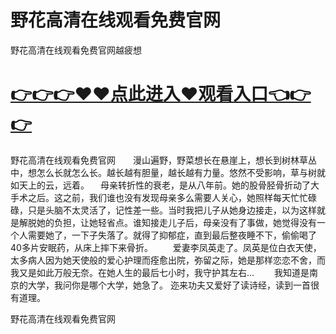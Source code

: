 # 野花高清在线观看免费官网
野花高清在线观看免费官网越疲想

# <a href="https://github.com/clnnews/qxgge/issues/2">👉👉👉♥♥点此进入♥观看入口👈👉👉</a>

野花高清在线观看免费官网　　漫山遍野，野菜想长在悬崖上，想长到树林草丛中，想怎么长就怎么长。越长越有胆量，越长越有力量。悠然不受影响，草与树就如天上的云，远着。
　母亲转折性的衰老，是从八年前。她的股骨胫骨折动了大手术之后。这之前，我们谁也没有发现母亲多么需要人关心，她照样每天忙忙碌碌，只是头脑不太灵活了，记性差一些。当时我把儿子从她身边接走，以为这样就是解脱她的负担，让她轻省点。谁知接走儿子后，母亲没有了事做，她觉得没有一个人需要她了，一下子失落了。就得了抑郁症，直到最后整夜睡不下，偷偷喝了40多片安眠药，从床上摔下来骨折。
　　爱妻李凤英走了。凤英是位白衣天使，太多病人因为她天使般的爱心护理而痊愈出院，弥留之际，她是那样恋恋不舍，而我又是如此万般无奈。在她人生的最后七小时，我守护其左右...
　　我知道是南京的大学，我问你是哪个大学，她急了。
	迩来功夫又爱好了读诗经，读到一首很有道理。

野花高清在线观看免费官网
